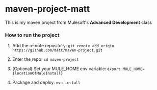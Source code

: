 # maven-project-matt

This is my maven project from Mulesoft's **Advanced Development** class

### How to run the project

1. Add the remote repository: 
    `git remote add origin https://github.com/matt/maven-project.git`

2. Enter the repo: `cd maven-project`

3. (Optional) Set your MULE_HOME env variable: `export MULE_HOME={locationOfMuleInstall}`

4. Package and deploy: `mvn install`